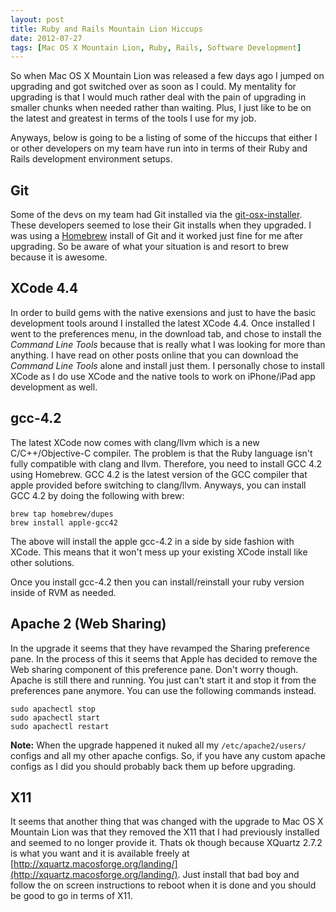 ```yaml
---
layout: post
title: Ruby and Rails Mountain Lion Hiccups
date: 2012-07-27
tags: [Mac OS X Mountain Lion, Ruby, Rails, Software Development]
---
```

So when Mac OS X Mountain Lion was released a few days ago I jumped on
upgrading and got switched over as soon as I could. My mentality for upgrading
is that I would much rather deal with the pain of upgrading in smaller chunks
when needed rather than waiting. Plus, I just like to be on the latest and
greatest in terms of the tools I use for my job.

Anyways, below is going to be a listing of some of the hiccups that either I or
other developers on my team have run into in terms of their Ruby and Rails
development environment setups.

## Git

Some of the devs on my team had Git installed via the
[git-osx-installer](http://code.google.com/p/git-osx-installer/). These
developers seemed to lose their Git installs when they upgraded. I was using a
[Homebrew](http://mxcl.github.com/homebrew/) install of Git and it worked just
fine for me after upgrading. So be aware of what your situation is and resort
to brew because it is awesome.

## XCode 4.4

In order to build gems with the native exensions and just to have the basic
development tools around I installed the latest XCode 4.4. Once installed I
went to the preferences menu, in the download tab, and chose to install the
*Command Line Tools* because that is really what I was looking for more than
anything. I have read on other posts online that you can download the *Command
Line Tools* alone and install just them. I personally chose to install XCode as
I do use XCode and the native tools to work on iPhone/iPad app development as
well.

## gcc-4.2

The latest XCode now comes with clang/llvm which is a new C/C++/Objective-C
compiler. The problem is that the Ruby language isn't fully compatible with
clang and llvm. Therefore, you need to install GCC 4.2 using Homebrew. GCC 4.2
is the latest version of the GCC compiler that apple provided before switching
to clang/llvm. Anyways, you can install GCC 4.2 by doing the following with
brew:

    brew tap homebrew/dupes
    brew install apple-gcc42

The above will install the apple gcc-4.2 in a side by side fashion with XCode.
This means that it won't mess up your existing XCode install like other
solutions.

Once you install gcc-4.2 then you can install/reinstall your ruby version
inside of RVM as needed.

## Apache 2 (Web Sharing)

In the upgrade it seems that they have revamped the Sharing preference pane. In
the process of this it seems that Apple has decided to remove the Web sharing
component of this preference pane. Don't worry though. Apache is still there
and running. You just can't start it and stop it from the preferences pane
anymore. You can use the following commands instead.

    sudo apachectl stop
    sudo apachectl start
    sudo apachectl restart

**Note:** When the upgrade happened it nuked all my `/etc/apache2/users/`
configs and all my other apache configs. So, if you have any custom apache
configs as I did you should probably back them up before upgrading.

## X11

It seems that another thing that was changed with the upgrade to Mac OS X
Mountain Lion was that they removed the X11 that I had previously installed and
seemed to no longer provide it. Thats ok though because XQuartz 2.7.2 is what
you want and it is available freely at
[http://xquartz.macosforge.org/landing/](http://xquartz.macosforge.org/landing/).
Just install that bad boy and follow the on screen instructions to reboot when
it is done and you should be good to go in terms of X11.
